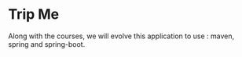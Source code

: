 # Trip Me

Along with the courses, we will evolve this application to use : maven, spring and spring-boot. 